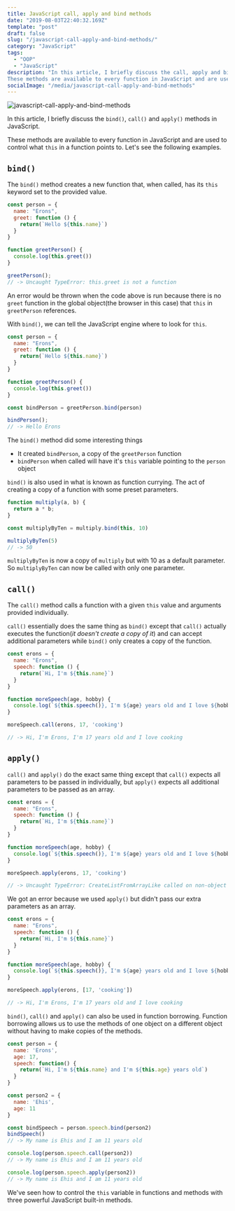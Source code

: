 ```yaml
---
title: JavaScript call, apply and bind methods
date: "2019-08-03T22:40:32.169Z"
template: "post"
draft: false
slug: "/javascript-call-apply-and-bind-methods/"
category: "JavaScript"
tags:
  - "OOP"
  - "JavaScript"
description: "In this article, I briefly discuss the call, apply and bind methods in JavaScript.
These methods are available to every function in JavaScript and are used to control what the this keyword points to in a function."
socialImage: "/media/javascript-call-apply-and-bind-methods"
---
```


![javascript-call-apply-and-bind-methods](/media/javascript-call-apply-and-bind-methods.jpg)

In this article, I briefly discuss the `bind()`, `call()` and `apply()` methods in JavaScript.


These methods are available to every function in JavaScript and are used to control what `this` in a function points to. Let's see the following examples.


## `bind()`

The `bind()` method creates a new function that, when called, has its `this` keyword set to the provided value.

```js
const person = {
  name: "Erons",
  greet: function () {
    return(`Hello ${this.name}`)
  }
}

function greetPerson() {
  console.log(this.greet())
}

greetPerson();
// -> Uncaught TypeError: this.greet is not a function
```

An error would be thrown when the code above is run because there is no `greet` function in the global object(the browser in this case) that `this` in `greetPerson` references.


With `bind()`, we can tell the JavaScript engine where to look for `this`.


```js
const person = {
  name: "Erons",
  greet: function () {
    return(`Hello ${this.name}`)
  }
}

function greetPerson() {
  console.log(this.greet())
}

const bindPerson = greetPerson.bind(person)

bindPerson();
// -> Hello Erons
```

The `bind()` method did some interesting things

- It created `bindPerson`, a copy of the `greetPerson` function
- `bindPerson` when called will have it's `this` variable pointing to the `person` object


`bind()` is also used in what is known as function currying. The act of creating a copy of a function with some preset parameters.

```js
function multiply(a, b) {
  return a * b;
}

const multiplyByTen = multiply.bind(this, 10)

multiplyByTen(5)
// -> 50
```

`multiplyByTen` is now a copy of `multiply` but with 10 as a default parameter. So `multiplyByTen` can now be called with only one parameter.


## `call()`

The `call()` method calls a function with a given `this` value and arguments provided individually.

`call()` essentially does the same thing as `bind()` except that `call()` actually executes the function(*it doesn't create a copy of it*) and can accept additional parameters while `bind()` only creates a copy of the function. 


```js
const erons = {
  name: "Erons",
  speech: function () {
    return(`Hi, I'm ${this.name}`)
  }
}

function moreSpeech(age, hobby) {
  console.log(`${this.speech()}, I'm ${age} years old and I love ${hobby}`)
}

moreSpeech.call(erons, 17, 'cooking')

// -> Hi, I'm Erons, I'm 17 years old and I love cooking
```


## `apply()` 

`call()` and `apply()` do the exact same thing except that `call()` expects all parameters to be passed in individually, but `apply()` expects all additional parameters to be passed as an array.


```js
const erons = {
  name: "Erons",
  speech: function () {
    return(`Hi, I'm ${this.name}`)
  }
}

function moreSpeech(age, hobby) {
  console.log(`${this.speech()}, I'm ${age} years old and I love ${hobby}`)
}

moreSpeech.apply(erons, 17, 'cooking')

// -> Uncaught TypeError: CreateListFromArrayLike called on non-object
```

We got an error because we used `apply()` but didn't pass our extra parameters as an array.


```js
const erons = {
  name: "Erons",
  speech: function () {
    return(`Hi, I'm ${this.name}`)
  }
}

function moreSpeech(age, hobby) {
  console.log(`${this.speech()}, I'm ${age} years old and I love ${hobby}`)
}

moreSpeech.apply(erons, [17, 'cooking'])

// -> Hi, I'm Erons, I'm 17 years old and I love cooking
```

`bind()`, `call()` and `apply()` can also be used in function borrowing. Function borrowing allows us to use the methods of one object on a different object without having to make copies of the methods. 

```js
const person = {
  name: 'Erons',
  age: 17,
  speech: function() {
    return(`Hi, I'm ${this.name} and I'm ${this.age} years old`)
  }
}

const person2 = {
  name: 'Ehis',
  age: 11
}

const bindSpeech = person.speech.bind(person2)
bindSpeech()
// -> My name is Ehis and I am 11 years old

console.log(person.speech.call(person2))
// -> My name is Ehis and I am 11 years old

console.log(person.speech.apply(person2))
// -> My name is Ehis and I am 11 years old
```

We've seen how to control the `this` variable in functions and methods with three powerful JavaScript built-in methods.


